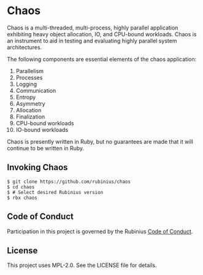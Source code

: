 # Chaos

Chaos is a multi-threaded, multi-process, highly parallel application exhibiting heavy object allocation, IO, and CPU-bound workloads. Chaos is an instrument to aid in testing and evaluating highly parallel system architectures.

The following components are essential elements of the chaos application:

1. Parallelism
1. Processes
1. Logging
1. Communication
1. Entropy
1. Asymmetry
1. Allocation
1. Finalization
1. CPU-bound workloads
1. IO-bound workloads

Chaos is presently written in Ruby, but no guarantees are made that it will continue to be written in Ruby.


## Invoking Chaos

```
$ git clone https://github.com/rubinius/chaos
$ cd chaos
$ # Select desired Rubinius version
$ rbx chaos
```


## Code of Conduct

Participation in this project is governed by the Rubinius [Code of Conduct](http://rubinius.com/code-of-conduct/).


## License

This project uses MPL-2.0. See the LICENSE file for details.
